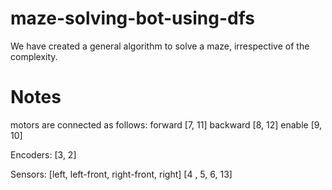 # maze-solving-bot-using-dfs
We have created a general algorithm to solve a maze, irrespective of the complexity. 
# Notes
motors are connected as follows:
forward [7, 11]
backward [8, 12]
enable [9, 10]

Encoders: [3, 2]

Sensors:
[left, left-front, right-front, right]
[4   ,          5,           6,    13]
